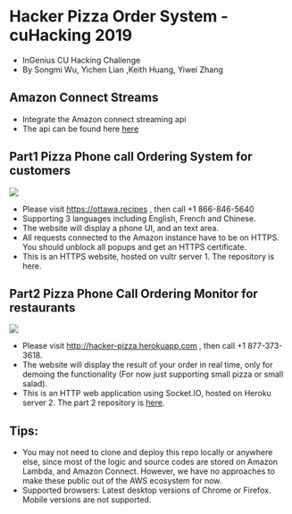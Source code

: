 # Hacker Pizza Order System - cuHacking 2019
* InGenius CU Hacking Challenge
* By Songmi Wu, Yichen Lian ,Keith Huang, Yiwei Zhang

## Amazon Connect Streams
* Integrate the Amazon connect streaming api
* The api can be found here [here](https://github.com/aws/amazon-connect-streams)

## Part1 Pizza Phone call Ordering System for customers
![](https://github.com/zywkloo/CuHackingAmazonConnect/raw/master/CallSystemScreenShot.png)
* Please visit https://ottawa.recipes , then call +1 866-846-5640
* Supporting 3 languages including English, French and Chinese.
* The website will display a phone UI, and an text area.
* All requests connected to the Amazon instance have to be on HTTPS. You should unblock all popups and get an HTTPS certificate.
* This is an HTTPS website, hosted on vultr server 1. The repository is here.

## Part2 Pizza Phone Call Ordering Monitor for restaurants
![](https://github.com/zywkloo/CuHackingAmazonConnect/raw/master/CallMoniterScreenshot.jpeg)
* Please visit http://hacker-pizza.herokuapp.com , then call +1 877-373-3618. 
* The website will display the result of your order in real time, only for demoing the functionality (For now just supporting small pizza or small salad).
* This is an HTTP web application using Socket.IO, hosted on Heroku server 2. The part 2 repository is [here](https://github.com/CU-Hack19-RaspPi/hacker-pizza-second-screen).

## Tips:
* You may not need to clone and deploy this repo locally or anywhere else, since most of the logic and source codes are stored on Amazon Lambda, and Amazon Connect. However, we have no approaches to make these public out of the AWS ecosystem for now.
* Supported browsers: Latest desktop versions of Chrome or Firefox. Mobile versions are not supported.
